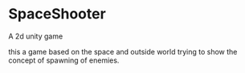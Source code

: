 # SpaceShooter
A 2d  unity game

this a game based on the space and outside world trying to show the concept of spawning of enemies.
